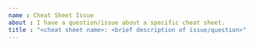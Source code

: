 ```yaml
---
name : Cheat Sheet Issue
about : I have a question/issue about a specific cheat sheet.
title : "<cheat sheet name>: <brief description of issue/question>"
---
```


<!-- Please fill out the issue title above. Cheat sheet development happens in bursts so may not get a response immediately. Thank you for taking the time to ask a question or give feedback!

If you're looking to submit a new cheat sheet or a translation, read the [contributing guidelines](https://github.com/rstudio/cheatsheets/blob/master/.github/CONTRIBUTING.md) and submit a pull request.
  
FAQ
Q1. I would like to translate a cheat sheet but do not see the original Keynote/Powerpoint/etc file.
A1. All cheat sheets created by RStudio should include either a Keynote or PowerPoint file, usually both. 
      Some of the user submitted cheat sheets however may not. In that case [TODO]
-->



